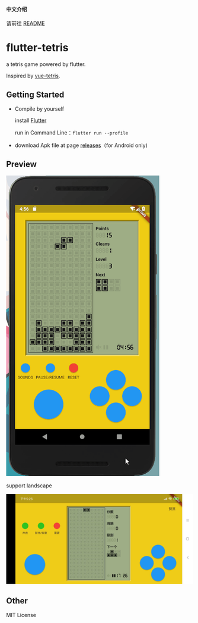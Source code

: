 #### 中文介绍

请前往 [README](https://github.com/boyan01/flutter-tetris/blob/master/README.md)
# flutter-tetris

a tetris game powered by flutter.

Inspired by [vue-tetris](https://github.com/Binaryify/vue-tetris).

## Getting Started

* Compile by yourself

  install [Flutter](https://flutter.io/docs/get-started/install)

  run in Command Line：`flutter run --profile`

* download Apk file at page [releases](https://github.com/boyan01/flutter-tetris/releases)（for Android only)

## Preview

![preview](./_preview/game_gif.gif)

support landscape

![land](./_preview/screen_land.jpg)

## Other

MIT License
